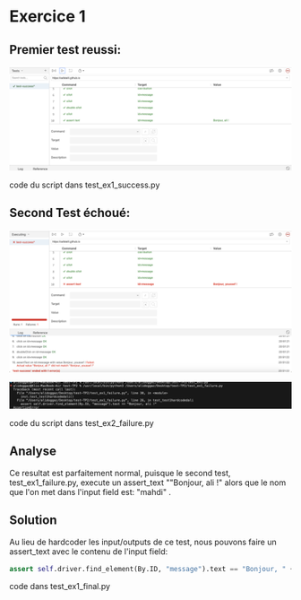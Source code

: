 # Exercice 1

## Premier test reussi:

![alt text](image.png)

code du script dans test_ex1_success.py

## Second Test échoué:

![alt text](image-1.png)

![alt text](image-2.png)

code du script dans test_ex2_failure.py

## Analyse

Ce resultat est parfaitement normal, puisque le second test, test_ex1_failure.py, execute un assert_text ""Bonjour, ali !" alors que le nom que l'on 
met dans l'input field est: "mahdi" . 

## Solution

Au lieu de hardcoder les input/outputs de ce test, nous pouvons faire un assert_text avec le contenu de l'input field:

```python
assert self.driver.find_element(By.ID, "message").text == "Bonjour, " + self.driver.find_element(By.ID, "username").get_attribute("value") + " !"
```

code dans test_ex1_final.py
